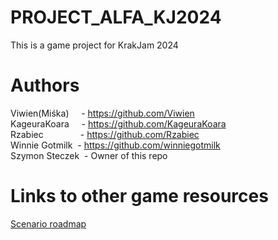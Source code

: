 # PROJECT_ALFA_KJ2024

This is a game project for KrakJam 2024

# Authors
Viwien(Miśka) &nbsp; &nbsp; - https://github.com/Viwien  
KageuraKoara &nbsp; &nbsp; - https://github.com/KageuraKoara  
Rzabiec &nbsp; &nbsp; &nbsp; &nbsp; &nbsp; &nbsp; &nbsp; - https://github.com/Rzabiec  
Winnie Gotmilk &nbsp;- https://github.com/winniegotmilk  
Szymon Steczek &nbsp;- Owner of this repo  


# Links to other game resources
[Scenario roadmap](https://miro.com/app/board/uXjVN09gVD4=/)
